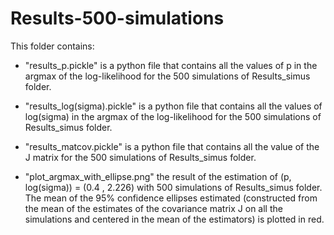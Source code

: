 # Results-500-simulations 

This folder contains:


- "results_p.pickle" is a python file that contains all the values of p in the argmax of the log-likelihood for the 500 simulations of Results_simus folder.

- "results_log(sigma).pickle" is a python file that contains all the values of log(sigma) in the argmax of the log-likelihood for the 500 simulations of Results_simus folder.

- "results_matcov.pickle" is a python file that contains all the value of the J matrix for the 500 simulations of Results_simus folder.


- "plot_argmax_with_ellipse.png" the result of the estimation of (p, log(sigma)) = (0.4 , 2.226) with 500 simulations of Results_simus folder. The mean of the 95% confidence ellipses estimated (constructed from the mean of the estimates of the covariance matrix J on all the simulations and centered in the mean of the estimators) is plotted in red.